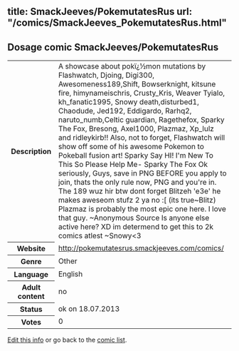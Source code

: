 title: SmackJeeves/PokemutatesRus
url: "/comics/SmackJeeves_PokemutatesRus.html"
---
Dosage comic SmackJeeves/PokemutatesRus
-----------------------------------------

<p id="msg"></p>
<script type="text/javascript">
if (window.location.search === '?edit_info_mail=sent_ok') {
  var elem = document.getElementById("msg");
  elem.innerHTML = 'Edited information sucessfully sent for review, which is usually done daily. Thanks!';
  elem.className = 'ok';
}
</script>
<table class="comicinfo">
<tr>
<th>Description</th><td>A showcase about pokï¿½mon mutations by Flashwatch, Djoing, Digi300, Awesomeness189,Shift, Bowserknight, kitsune fire, himynameischris, Crusty_Kris, Weaver Tyialo, kh_fanatic1995, Snowy death,disturbed1, Chaodude, Jed192, Eddigardo, Rarhq2, naruto_numb,Celtic guardian, Ragethefox, Sparky The Fox, Bresong, Axel1000, Plazmaz, Xp_lulz and ridleykirb!! Also, not to forget, Flashwatch will show off some of his awesome Pokemon to Pokeball fusion art! Sparky Say HI! I'm New To This So Please Help Me- Sparky The Fox Ok seriously, Guys, save in PNG BEFORE you apply to join, thats the only rule now, PNG and you're in. The 189 wuz hir btw dont forget Blitzeh 'e3e' he makes aweseom stufz 2 ya no :[ (its true~Blitz) Plazmaz is probably the most epic one here. I love that guy. ~Anonymous Source Is anyone else active here? XD im determend to get this to 2k comics atlest ~Snowy&lt;3</td>
</tr>
<tr>
<th>Website</th><td><a href="http://pokemutatesrus.smackjeeves.com/comics/">http://pokemutatesrus.smackjeeves.com/comics/</a></td>
</tr>
<tr>
<th>Genre</th><td>Other</td>
</tr>
<tr>
<th>Language</th><td>English</td>
</tr>
<tr>
<th>Adult content</th><td>no</td>
</tr>
<tr>
<th>Status</th><td>ok on 18.07.2013</td>
</tr>
<tr>
<th>Votes</th><td>0</td>
</tr>
</table>

[Edit this info](SmackJeeves_PokemutatesRus_edit.html) or go back to the [comic list](../comic-index.html).
